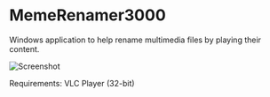 # MemeRenamer3000
Windows application to help rename multimedia files by playing their content.

![Screenshot](https://i.imgur.com/V2pnsNZ.png)

Requirements:
VLC Player (32-bit)

